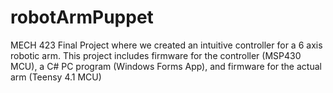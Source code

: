 # robotArmPuppet
MECH 423 Final Project where we created an intuitive controller for a 6 axis robotic arm. This project includes firmware for the controller (MSP430 MCU), a C# PC program (Windows Forms App), and firmware for the actual arm (Teensy 4.1 MCU)
